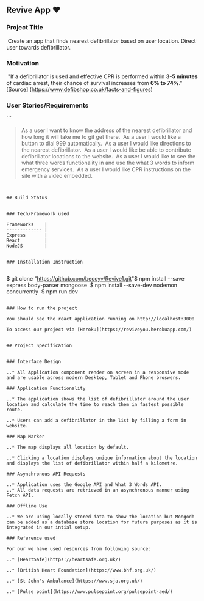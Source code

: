 ##   Revive App :heart:
### Project Title
​
Create an app that finds nearest defibrillator based on user location. Direct user towards defibrillator.
​
### Motivation
​
"If a defibrillator is used and effective CPR is performed within **3-5 minutes** of cardiac arrest, their chance of survival increases from **6% to 74%**."
​
[Source] (https://www.defibshop.co.uk/facts-and-figures)
​
### User Stories/Requirements
​```
>As a user I want to know the address of the nearest defibrillator and how long it will take me to  git get there.
​
>As a user I would like a button to dial 999 automatically.
​
>As a user I would like directions to the nearest defibrillator.
​
>As a user I would like be able to contribute defibrillator locations to the website.
​
>As a user I would like to see the what three words functionality in and use the what 3 words to    inform emergency services.
​
>As a user I would like CPR instructions on the site with a video embedded.
```
​
​
## Build Status
​
​
### Tech/Framework used
​
Frameworks    |
------------- |    
Express       |
React         |
NodeJS        |
​
​
### Installation Instruction
​
```
$ git clone "https://github.com/beccyv/Revive1.git"
​
$ npm install --save express body-parser mongoose
​
$ npm install --save-dev nodemon concurrently
​
$ npm run dev
​
```
​
### How to run the project
​
You should see the react application running on http://localhost:3000
​
To access our project via [Heroku](https://reviveyou.herokuapp.com/)
​
​
## Project Specification
​
​
### Interface Design
​
..* All Application component render on screen in a responsive mode and are usable across modern Desktop, Tablet and Phone broswers.
​
### Application Functionality
​
..* The application shows the list of defibrillator around the user location and calculate the time to reach them in fastest possible route.
​
..* Users can add a defibrillator in the list by filling a form in website.
​
### Map Marker
​
..* The map displays all location by default.
​
..* Clicking a location displays unique information about the location and displays the list of defibrillator within half a kilometre.
​
### Asynchronous API Requests
​
..* Application uses the Google API and What 3 Words API.
..* All data requests are retrieved in an asynchronous manner using Fetch API.
​
### Offline Use
​
..* We are using locally stored data to show the location but Mongodb can be added as a database store location for future purposes as it is integrated in our intial setup.
​
### Reference used
​
For our we have used resources from following source:
​
..* [HeartSafe](https://heartsafe.org.uk/)
​
..* [British Heart Foundation](https://www.bhf.org.uk/)
​
..* [St John's Ambulance](https://www.sja.org.uk/)
​
..* [Pulse point](https://www.pulsepoint.org/pulsepoint-aed/)
